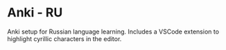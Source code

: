 # Anki - RU

Anki setup for Russian language learning. Includes a VSCode extension to highlight cyrillic characters in the editor.

